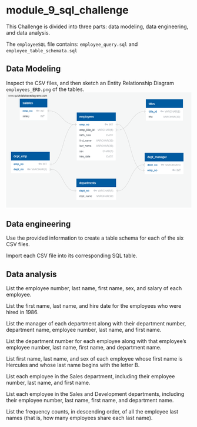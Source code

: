 # module_9_sql_challenge
This Challenge is divided into three parts: data modeling, data engineering, and data analysis.

The `employeeSQL` file contains: `employee_query.sql` and `employee_table_schemata.sql`

## **Data Modeling**
Inspect the CSV files, and then sketch an Entity Relationship Diagram `employees_ERD.png` of the tables.
![image](https://raw.githubusercontent.com/alexyhHui/module_9_sql_challenge/main/employees_ERD.png)

## **Data engineering**
Use the provided information to create a table schema for each of the six CSV files.

Import each CSV file into its corresponding SQL table.

## **Data analysis**

List the employee number, last name, first name, sex, and salary of each employee.

List the first name, last name, and hire date for the employees who were hired in 1986.

List the manager of each department along with their department number, department name, employee number, last name, and first name.

List the department number for each employee along with that employee’s employee number, last name, first name, and department name.

List first name, last name, and sex of each employee whose first name is Hercules and whose last name begins with the letter B.

List each employee in the Sales department, including their employee number, last name, and first name.

List each employee in the Sales and Development departments, including their employee number, last name, first name, and department name.

List the frequency counts, in descending order, of all the employee last names (that is, how many employees share each last name).
